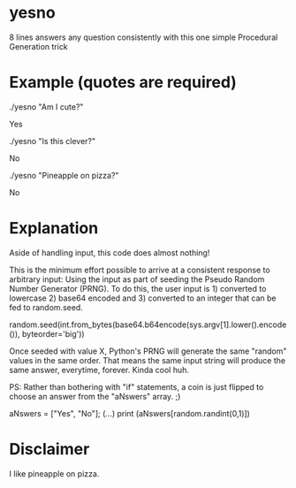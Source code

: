 # yesno
8 lines answers any question consistently with this one simple Procedural Generation trick

# Example (quotes are required)

./yesno "Am I cute?"

  Yes
  
./yesno "Is this clever?"

  No
  
./yesno "Pineapple on pizza?"

  No
  
# Explanation

Aside of handling input, this code does almost nothing!

This is the minimum effort possible to arrive at a consistent response to arbitrary input: Using the input as part of seeding the Pseudo Random Number Generator (PRNG). To do this, the user input is 1) converted to lowercase 2) base64 encoded and 3) converted to an integer that can be fed to random.seed. 

  random.seed(int.from_bytes(base64.b64encode(sys.argv[1].lower().encode()), byteorder='big'))

Once seeded with value X, Python's PRNG will generate the same "random" values in the same order.
That means the same input string will produce the same answer, everytime, forever. Kinda cool huh.

PS: Rather than bothering with "if" statements, a coin is just flipped to choose an answer from the "aNswers" array. ;)

  aNswers = ["Yes", "No"];
  (...)
  print (aNswers[random.randint(0,1)])

# Disclaimer
I like pineapple on pizza.
